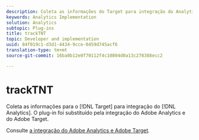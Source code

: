 ```yaml
---
description: Coleta as informações do Target para integração do Analytics. O plug-in foi substituído pela integração do Adobe Analytics e do Adobe Target.
keywords: Analytics Implementation
solution: Analytics
subtopic: Plug-ins
title: trackTNT
topic: Developer and implementation
uuid: 84f019c1-d3d1-4434-9cce-0459d745acf6
translation-type: tm+mt
source-git-commit: 16ba0b12e0f70112f4c10804d0a13c278388ecc2

---
```



# trackTNT

Coleta as informações para o [!DNL Target] para integração do [!DNL Analytics]. O plug-in foi substituído pela integração do Adobe Analytics e do Adobe Target.

Consulte [a integração do Adobe Analytics e Adobe Target](https://marketing.adobe.com/resources/help/en_US/target/a4t/).
